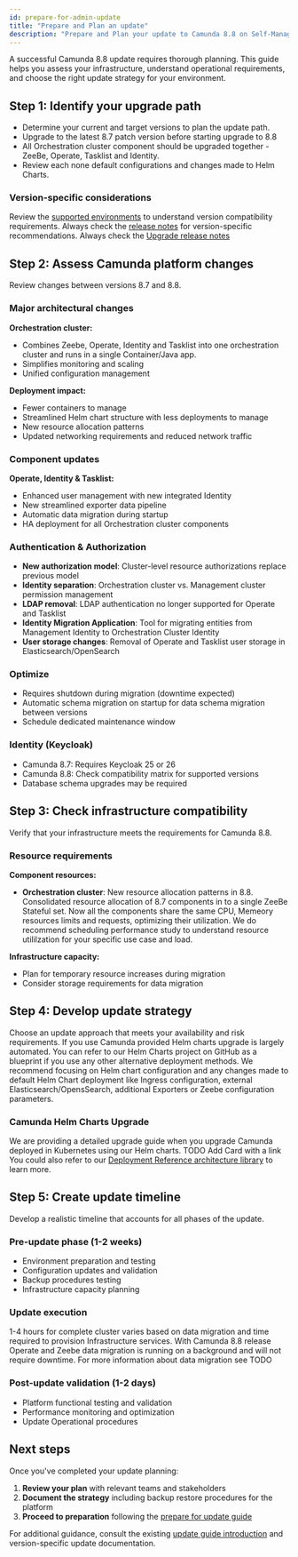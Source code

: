 ```yaml
---
id: prepare-for-admin-update
title: "Prepare and Plan an update"
description: "Prepare and Plan your update to Camunda 8.8 on Self-Managed - Administrator guide."
---
```


A successful Camunda 8.8 update requires thorough planning. This guide helps you assess your infrastructure, understand operational requirements, and choose the right update strategy for your environment.

## Step 1: Identify your upgrade path

- Determine your current and target versions to plan the update path.
- Upgrade to the latest 8.7 patch version before starting upgrade to 8.8
- All Orchestration cluster component should be upgraded together - ZeeBe, Operate, Tasklist and Identity. 
- Review each none default configurations and changes made to Helm Charts.

### Version-specific considerations

Review the [supported environments](/reference/supported-environments.md#component-version-matrix) to understand version compatibility requirements.
Always check the [release notes](/reference/announcements-release-notes/880/880-release-notes.md) for version-specific recommendations.
Always check the [Upgrade release notes](../../operational-guides/update-guide/870-to-880.md)

## Step 2: Assess Camunda platform changes

Review changes between versions 8.7 and 8.8.

### Major architectural changes

**Orchestration cluster:**

- Combines Zeebe, Operate, Identity and Tasklist into one orchestration cluster and runs in a single Container/Java app.
- Simplifies monitoring and scaling 
- Unified configuration management

**Deployment impact:**

- Fewer containers to manage
- Streamlined Helm chart structure with less deployments to manage
- New resource allocation patterns
- Updated networking requirements and reduced network traffic

### Component updates

**Operate, Identity & Tasklist:**

- Enhanced user management with new integrated Identity 
- New streamlined exporter data pipeline
- Automatic data migration during startup
- HA deployment for all Orchestration cluster components

### Authentication & Authorization

- **New authorization model**: Cluster-level resource authorizations replace previous model
- **Identity separation**: Orchestration cluster vs. Management cluster permission management
- **LDAP removal**: LDAP authentication no longer supported for Operate and Tasklist
- **Identity Migration Application**: Tool for migrating entities from Management Identity to Orchestration Cluster Identity
- **User storage changes**: Removal of Operate and Tasklist user storage in Elasticsearch/OpenSearch

### Optimize

- Requires shutdown during migration (downtime expected)
- Automatic schema migration on startup for data schema migration between versions
- Schedule dedicated maintenance window

### Identity (Keycloak)

- Camunda 8.7: Requires Keycloak 25 or 26
- Camunda 8.8: Check compatibility matrix for supported versions
- Database schema upgrades may be required

## Step 3: Check infrastructure compatibility

Verify that your infrastructure meets the requirements for Camunda 8.8.

### Resource requirements

**Component resources:**

- **Orchestration cluster**: New resource allocation patterns in 8.8. Consolidated resource allocation of 8.7 components in to a single ZeeBe Stateful set. Now all the components share the same CPU, Memeory resources limits and requests, optimizing their utilization. We do recommend scheduling performance study to understand resource utililzation for your specific use case and load. 

**Infrastructure capacity:**

- Plan for temporary resource increases during migration
- Consider storage requirements for data migration

## Step 4: Develop update strategy

Choose an update approach that meets your availability and risk requirements.
If you use Camunda provided Helm charts upgrade is largely automated. You can refer to our Helm Charts project on GitHub as a blueprint if you use any other alternative deployment methods. We recommend focusing on Helm chart configuration and any changes made to default Helm Chart deployment like Ingress configuration, external Elasticsearch/OpensSearch, additional Exporters or Zeebe configuration parameters. 

### Camunda Helm Charts Upgrade

We are providing a detailed upgrade guide when you upgrade Camunda deployed in Kubernetes using our Helm charts. 
TODO Add Card with a link
You could also refer to our [Deployment Reference architecture library](../../reference-architecture/reference-architecture.md) to learn more.

## Step 5: Create update timeline

Develop a realistic timeline that accounts for all phases of the update.
 
### Pre-update phase (1-2 weeks)

- Environment preparation and testing
- Configuration updates and validation
- Backup procedures testing
- Infrastructure capacity planning

### Update execution

1-4 hours for complete cluster varies based on data migration and time required to provision Infrastructure services.
With Camunda 8.8 release Operate and Zeebe data migration is running on a background and will not require downtime. For more information about data migration see TODO

### Post-update validation (1-2 days)

- Platform functional testing and validation
- Performance monitoring and optimization
- Update Operational procedures 

## Next steps

Once you've completed your update planning:

1. **Review your plan** with relevant teams and stakeholders
2. **Document the strategy** including backup restore procedures for the platform
3. **Proceed to preparation** following the [prepare for update guide](./prepare-for-update.md)

For additional guidance, consult the existing [update guide introduction](/self-managed/operational-guides/update-guide/introduction.md) and version-specific update documentation.
